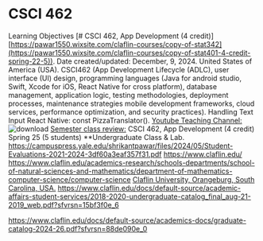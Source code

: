# CSCI 462

Learning Objectives [# CSCI 462, App Development (4 credit)][https://pawar1550.wixsite.com/claflin-courses/copy-of-stat342](https://pawar1550.wixsite.com/claflin-courses/copy-of-stat401-4-credit-spring-22-5)). Date created/updated: December, 9, 2024.
United States of America (USA). CSCI462  (App Development Lifecycle (ADLC), user interface (UI) design, programming languages (Java for android studio, Swift, Xcode for iOS, React Native for cross platform), database management, application logic, testing methodologies, deployment processes, maintenance strategies  mobile development frameworks, cloud services, performance optimization, and security practices). Handling Text Input React Native: const PizzaTranslator().
[Youtube Teaching Channel:](https://www.youtube.com/playlist?list=PLKka-JHtsz80sJ_uQ8wZ4cnLNB9yRJNoV)
![download](https://github.com/user-attachments/assets/72fa4674-a3b7-472f-a029-07b3d6e02886)
[Semester class review:](https://youtu.be/Pju8ecWWRAw)
CSCI 462, App Development (4 credit) Spring 25 (5 students) **Undergraduate Class & Lab. https://campuspress.yale.edu/shrikantpawar/files/2024/05/Student-Evaluations-2021-2024-3df60a3eaf357f31.pdf
https://www.claflin.edu/ https://www.claflin.edu/academics-research/schools-departments/school-of-natural-sciences-and-mathematics/department-of-mathematics-computer-science/computer-science
[Claflin University, Orangeburg, South Carolina, USA.](https://www.claflin.edu/docs/default-source/academic-affairs-student-services/2018-2020-undergraduate-catalog_final_aug-21-2019_web.pdf?sfvrsn=15bf3f0e_6)
https://www.claflin.edu/docs/default-source/academic-affairs-student-services/2018-2020-undergraduate-catalog_final_aug-21-2019_web.pdf?sfvrsn=15bf3f0e_6

https://www.claflin.edu/docs/default-source/academics-docs/graduate-catalog-2024-26.pdf?sfvrsn=88de090e_0

